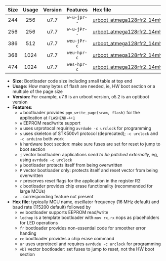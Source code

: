 |Size|Usage|Version|Features|Hex file|
|:-:|:-:|:-:|:-:|:--|
|244|256|u7.7|`w-u-jpr--`|[urboot_atmega128rfr2_14mhz7456_115200bps_lednop_ur_vbl.hex](https://raw.githubusercontent.com/stefanrueger/urboot.hex/main/mcus/atmega128rfr2/fcpu_14mhz7456/115200_bps/urboot_atmega128rfr2_14mhz7456_115200bps_lednop_ur_vbl.hex)|
|256|256|u7.7|`w-u-jPr--`|[urboot_atmega128rfr2_14mhz7456_115200bps_ur_vbl.hex](https://raw.githubusercontent.com/stefanrueger/urboot.hex/main/mcus/atmega128rfr2/fcpu_14mhz7456/115200_bps/urboot_atmega128rfr2_14mhz7456_115200bps_ur_vbl.hex)|
|386|512|u7.7|`weu-jPr-c`|[urboot_atmega128rfr2_14mhz7456_115200bps_ee_lednop_fr_ce_ur_vbl.hex](https://raw.githubusercontent.com/stefanrueger/urboot.hex/main/mcus/atmega128rfr2/fcpu_14mhz7456/115200_bps/urboot_atmega128rfr2_14mhz7456_115200bps_ee_lednop_fr_ce_ur_vbl.hex)|
|368|1024|u7.7|`weu-hpr-c`|[urboot_atmega128rfr2_14mhz7456_115200bps_ee_lednop_fr_ce_ur.hex](https://raw.githubusercontent.com/stefanrueger/urboot.hex/main/mcus/atmega128rfr2/fcpu_14mhz7456/115200_bps/urboot_atmega128rfr2_14mhz7456_115200bps_ee_lednop_fr_ce_ur.hex)|
|474|1024|u7.7|`wes-hpr-c`|[urboot_atmega128rfr2_14mhz7456_115200bps_ee_lednop_fr_ce.hex](https://raw.githubusercontent.com/stefanrueger/urboot.hex/main/mcus/atmega128rfr2/fcpu_14mhz7456/115200_bps/urboot_atmega128rfr2_14mhz7456_115200bps_ee_lednop_fr_ce.hex)|

- **Size:** Bootloader code size including small table at top end
- **Usage:** How many bytes of flash are needed, ie, HW boot section or a multiple of the page size
- **Version:** For example, u7.6 is an urboot version, o5.2 is an optiboot version
- **Features:**
  + `w` bootloader provides `pgm_write_page(sram, flash)` for the application at `FLASHEND-4+1`
  + `e` EEPROM read/write support
  + `u` uses urprotocol requiring `avrdude -c urclock` for programming
  + `s` uses skeleton of STK500v1 protocol (deprecated); `-c urclock` and `-c arduino` both work
  + `h` hardware boot section: make sure fuses are set for reset to jump to boot section
  + `j` vector bootloader: applications *need to be patched externally*, eg, using `avrdude -c urclock`
  + `p` bootloader protects itself from being overwritten
  + `P` vector bootloader only: protects itself and reset vector from being overwritten
  + `r` preserves reset flags for the application in the register R2
  + `c` bootloader provides chip erase functionality (recommended for large MCUs)
  + `-` corresponding feature not present
- **Hex file:** typically MCU name, oscillator frequency (16 MHz default) and baud rate (115200 default) followed by
  + `ee` bootloader supports EEPROM read/write
  + `lednop` is a template bootloader with `mov rx,rx` nops as placeholders for LED operations
  + `fr` bootloader provides non-essential code for smoother error handing
  + `ce` bootloader provides a chip erase command
  + `ur` uses urprotocol and requires `avrdude -c urclock` for programming
  + `vbl` vector bootloader: set fuses to jump to reset, not the HW boot section
